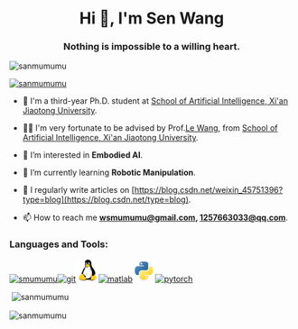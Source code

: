 <h1 align="center">Hi 👋, I'm Sen Wang</h1>
<h3 align="center">Nothing is impossible to a willing heart.</h3>

<p align="left"> <img src="https://komarev.com/ghpvc/?username=sanmumumu&label=Profile%20views&color=0e75b6&style=flat" alt="sanmumumu" /> </p>

<p align="left"> <a href="https://github.com/ryo-ma/github-profile-trophy"><img src="https://github-profile-trophy.vercel.app/?username=sanmumumu" alt="sanmumumu" /></a> </p>

- 🏫 I'm a third-year Ph.D. student at [School of Artificial Intelligence, Xi'an Jiaotong University](https://iair.xjtu.edu.cn/index.htm).

- 👨‍🏫 I'm very fortunate to be advised by Prof.[Le Wang](https://gr.xjtu.edu.cn/web/lewang), from [School of Artificial Intelligence, Xi'an Jiaotong University](https://iair.xjtu.edu.cn/index.htm).

- 🔭 I’m interested in **Embodied AI**.

- 🌱 I’m currently learning **Robotic Manipulation**.

- 📝 I regularly write articles on [https://blog.csdn.net/weixin_45751396?type=blog](https://blog.csdn.net/type=blog).

- 📫 How to reach me **wsmumumu@gmail.com, 1257663033@qq.com**.


<h3 align="left">Languages and Tools:</h3>
<p align="left">
<a href="https://kaggle.com/smumumu" target="blank"><img src="https://raw.githubusercontent.com/rahuldkjain/github-profile-readme-generator/master/src/images/icons/Social/kaggle.svg" alt="smumumu" height="40" width="40" /></a><a href="https://git-scm.com/" target="_blank" rel="noreferrer"><img src="https://www.vectorlogo.zone/logos/git-scm/git-scm-icon.svg" alt="git" width="40" height="40"/></a><a href="https://www.linux.org/" target="_blank" rel="noreferrer"><img src="https://raw.githubusercontent.com/devicons/devicon/master/icons/linux/linux-original.svg" alt="linux" width="40" height="40"/></a><a href="https://www.mathworks.com/" target="_blank" rel="noreferrer"><img src="https://upload.wikimedia.org/wikipedia/commons/2/21/Matlab_Logo.png" alt="matlab" width="40" height="40"/></a><a href="https://www.python.org" target="_blank" rel="noreferrer"><img src="https://raw.githubusercontent.com/devicons/devicon/master/icons/python/python-original.svg" alt="python" width="40" height="40"/></a><a href="https://pytorch.org/" target="_blank" rel="noreferrer"><img src="https://www.vectorlogo.zone/logos/pytorch/pytorch-icon.svg" alt="pytorch" width="40" height="40"/></a>
</p>


<p>&nbsp;<img align="center" src="https://github-readme-stats.vercel.app/api?username=sanmumumu&show_icons=true&locale=en" alt="sanmumumu" /></p>

<p><img align="center" src="https://github-readme-streak-stats.herokuapp.com/?user=sanmumumu&" alt="sanmumumu" /></p>
